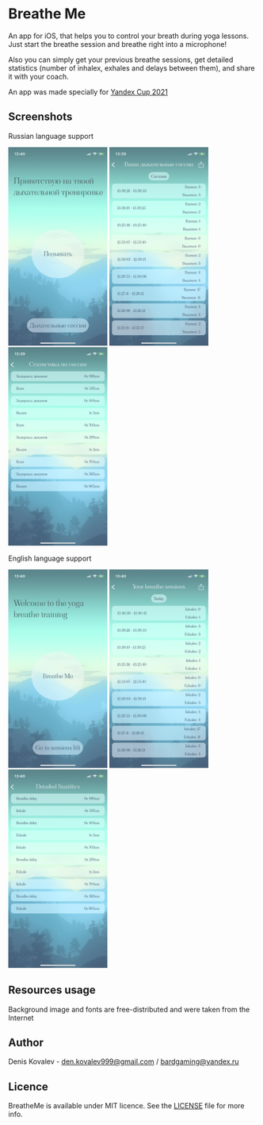# Breathe Me

An app for iOS, that helps you to control your breath during yoga lessons. Just start the breathe session and breathe right into a microphone!

Also you can simply get your previous breathe sessions, get detailed statistics (number of inhalex, exhales and delays between them), and share it with your coach.

An app was made specially for [Yandex Cup 2021](https://yandex.ru/cup/)

## Screenshots

Russian language support

<p float="left">
<img src="Screenshots/ru1.PNG" alt="alt text" width="200" height="400">   
<img src="Screenshots/ru2.PNG" alt="alt text" width="200" height="400">   
<img src="Screenshots/ru3.PNG" alt="alt text" width="200" height="400">    
</p>

English language support

<p float="left">
<img src="Screenshots/en1.PNG" alt="alt text" width="200" height="400">   
<img src="Screenshots/en2.PNG" alt="alt text" width="200" height="400">   
<img src="Screenshots/en3.PNG" alt="alt text" width="200" height="400">    
</p>

## Resources usage

Background image and fonts are free-distributed and were taken from the Internet

## Author
Denis Kovalev - den.kovalev999@gmail.com / bardgaming@yandex.ru

## Licence

BreatheMe is available under MIT licence. See the [LICENSE](LICENCE.md) file for more info.
